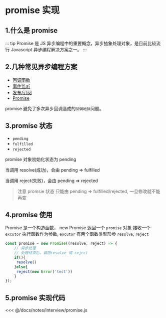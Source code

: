 # promise 实现

## 1.什么是 promise

::: tip
Promise 是 JS 异步编程中的重要概念，异步抽象处理对象，是目前比较流行 Javascript 异步编程解决方案之一。
:::

## 2.几种常见异步编程方案

-   [回调函数](./js异步编程4中方法.md#_1-回调函数)
-   [事件监听](./js异步编程4中方法.md#_2-事件监听)
-   [发布/订阅](./js异步编程4中方法.md#_3-发布-订阅)
-   [Promise](./js异步编程4中方法.md#_4-promises-对象)

promise 避免了多次异步回调造成的`回调地狱`问题。

## 3.promise 状态

-   `pending`
-   `fulfilled`
-   `rejected`

promise 对象初始化状态为 pending

当调用 resolve(成功)，会由 pending => fulfilled

当调用 reject(失败)，会由 pending => rejected

> 注意 promsie 状态 只能由 pending => fulfilled/rejected, 一旦修改就不能再变

## 4.promise 使用

Promise 是一个构造函数， new Promise 返回一个 `promise` 对象 接收一个 `excutor` 执行函数作为参数, `excutor` 有两个函数类型形参 `resolve`, `reject`

```js
const promise = new Promise((resolve, reject) => {
    // 异步处理
    // 处理结束后、调用resolve 或 reject
    if(){
     resolve()
    }else{
     reject(new Error('test'))
    }
});
```

## 5.promise 实现代码

<<< @/docs/notes/interview/promise.js
